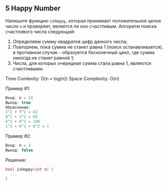 
## 5 Happy Number

Напишите функцию `isHappy`, которая принимает положительное целое число `n` и проверяет, является ли оно счастливым. Алгоритм поиска счастливого числа следующий:

1. Определяем сумму квадратов цифр данного числа;
2. Повторяем, пока сумма не станет равна 1 (поиск останавливается), в противном случае - образуется бесконечный цикл, где сумма никогда не станет равной 1;
3. Числа, для которых очередная сумма стала равна 1, являются счастливыми.

Time Comlexity: O(n • log(n))
Space Complexity: O(n)

Пример #1:
```cpp
Вход: n = 19
Выход: true
Объяснение:
1^2 + 9^2 = 82
8^2 + 2^2 = 68
6^2 + 8^2 = 100
1^2 + 0^2 + 0^2 = 1
```

Пример #2:
```cpp
Вход: n = 2
Выход: false
```

Решение:
```C++
bool isHappy(int n) {
  ...
}
```